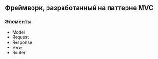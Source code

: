 ## Фреймворк, разработанный на паттерне MVC
### Элементы:

- Model
- Request
- Response
- View
- Router